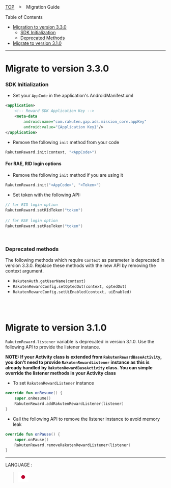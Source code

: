 [TOP](../../README.md#top)　>　Migration Guide

Table of Contents
* [Migration to version 3.3.0](#migrate-to-version-x00)
    * [SDK Initialization](#sdk-initialization)
    * [Deprecated Methods](#deprecated-methods)
* [Migrate to version 3.1.0](#migrate-to-version-310)
---
# Migrate to version 3.3.0
### SDK Initialization
* Set your `AppCode` in the application's AndroidManifest.xml
```xml
<application>
    <!-- Reward SDK Application Key -->
    <meta-data
        android:name="com.rakuten.gap.ads.mission_core.appKey"
        android:value="{Application Key}"/>
</application>
```
* Remove the following `init` method from your code
```kotlin
RakutenReward.init(context, "<AppCode>")
```

#### For RAE, RID login options
* Remove the following `init` method if you are using it
```kotlin
RakutenReward.init("<AppCode>", "<Token>")
```
* Set token with the following API:
```kotlin
// for RID login option
RakutenReward.setRIdToken("token")

// for RAE login option
RakutenReward.setRaeToken("token")
```
<br/>

### Deprecated methods
The following methods which require `Context` as parameter is deprecated in version 3.3.0. Replace these methods with the new API by removing the context argument.
* `RakutenAuth.getUserName(context)`
* `RakutenRewardConfig.setOptedOut(context, optedOut)`
* `RakutenRewardConfig.setUiEnabled(context, uiEnabled)`

<br/><br/>

# Migrate to version 3.1.0
`RakutenReward.listener` variable is deprecated in version 3.1.0. Use the following API to provide the listener instance.

**NOTE: If your Activity class is extended from `RakutenRewardBaseActivity`, you don't need to provide `RakutenRewardListener` instance as this is already handled by `RakutenRewardBaseActivity` class. You can simple override the listener methods in your Activity class**

* To set `RakutenRewardListener` instance
```kotlin
override fun onResume() {
    super.onResume()
    RakutenReward.addRakutenRewardListener(listener)
}
```

* Call the following API to remove the listener instance to avoid memory leak
```kotlin
override fun onPause() {
    super.onPause()
    RakutenReward.removeRakutenRewardListener(listener)
}
```

---
LANGUAGE :
> [![ja](../lang/ja.png)](../ja/migration/README.md)